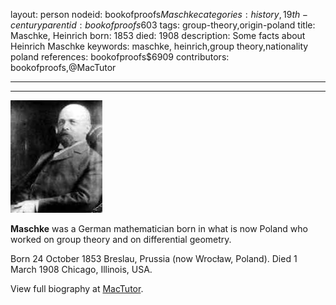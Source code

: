 layout: person
nodeid: bookofproofs$Maschke
categories: history,19th-century
parentid: bookofproofs$603
tags: group-theory,origin-poland
title: Maschke, Heinrich
born: 1853
died: 1908
description: Some facts about Heinrich Maschke
keywords: maschke, heinrich,group theory,nationality poland
references: bookofproofs$6909
contributors: bookofproofs,@MacTutor

---


---

![Maschke.jpg](https://github.com/bookofproofs/bookofproofs.github.io/blob/main/_sources/_assets/images/portraits/Maschke.jpg?raw=true)

**Maschke** was a German mathematician born in what is now Poland who worked on group theory and on differential geometry.

Born 24 October 1853 Breslau, Prussia (now Wrocław, Poland). Died 1 March 1908 Chicago, Illinois, USA.


View full biography at [MacTutor](https://mathshistory.st-andrews.ac.uk/Biographies/Maschke/).